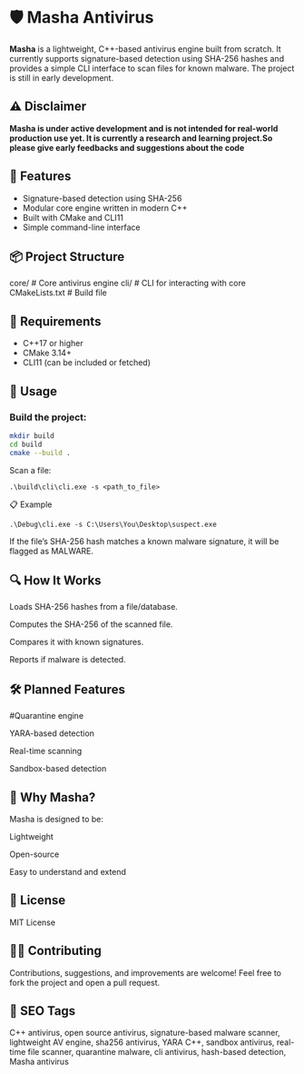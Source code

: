 # 🛡️ Masha Antivirus

**Masha** is a lightweight, C++-based antivirus engine built from scratch. It currently supports signature-based detection using SHA-256 hashes and provides a simple CLI interface to scan files for known malware. The project is still in early development.

## ⚠️ Disclaimer

**Masha is under active development and is not intended for real-world production use yet. It is currently a research and learning project.So please give early feedbacks and suggestions about the code**

## 🚀 Features

- Signature-based detection using SHA-256
- Modular core engine written in modern C++
- Built with CMake and CLI11
- Simple command-line interface

## 📦 Project Structure

core/       # Core antivirus engine 
cli/        # CLI for interacting with core
CMakeLists.txt # Build file

## 🔧 Requirements

- C++17 or higher
- CMake 3.14+
- CLI11 (can be included or fetched)

## 🧪 Usage

### Build the project:
```bash
mkdir build
cd build
cmake --build .
```
Scan a file:

`.\build\cli\cli.exe -s <path_to_file>`

📋 Example

`.\Debug\cli.exe -s C:\Users\You\Desktop\suspect.exe`

If the file’s SHA-256 hash matches a known malware signature, it will be flagged as MALWARE.

## 🔍 How It Works

Loads SHA-256 hashes from a file/database.

Computes the SHA-256 of the scanned file.

Compares it with known signatures.

Reports if malware is detected.


## 🛠️ Planned Features

#Quarantine engine

YARA-based detection

Real-time scanning

Sandbox-based detection


## 🧠 Why Masha?

Masha is designed to be:

Lightweight

Open-source

Easy to understand and extend


## 📄 License

MIT License

## 🙋‍♂️ Contributing

Contributions, suggestions, and improvements are welcome! Feel free to fork the project and open a pull request.

## 🔎 SEO Tags

C++ antivirus, open source antivirus, signature-based malware scanner, lightweight AV engine, sha256 antivirus, YARA C++, sandbox antivirus, real-time file scanner, quarantine malware, cli antivirus, hash-based detection, Masha antivirus
